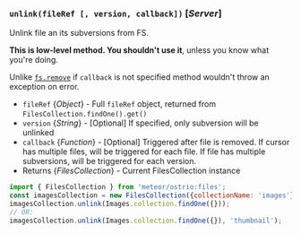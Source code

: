 ### `unlink(fileRef [, version, callback])` [*Server*]

Unlink file an its subversions from FS.

__This is low-level method. You shouldn't use it__, unless you know what you're doing.

Unlike [`fs.remove`](https://github.com/veliovgroup/Meteor-Files/blob/master/docs/remove.md) if `callback` is not specified method wouldn't throw an exception on error.

- `fileRef` {*Object*} - Full `fileRef` object, returned from `FilesCollection.findOne().get()`
- `version` {*String*} - [Optional] If specified, only subversion will be unlinked
- `callback` {*Function*} - [Optional] Triggered after file is removed. If cursor has multiple files, will be triggered for each file. If file has multiple subversions, will be triggered for each version.
- Returns {*FilesCollection*} - Current FilesCollection instance

```js
import { FilesCollection } from 'meteor/ostrio:files';
const imagesCollection = new FilesCollection({collectionName: 'images'});
imagesCollection.unlink(Images.collection.findOne({}));
// OR:
imagesCollection.unlink(Images.collection.findOne({}), 'thumbnail');
```

